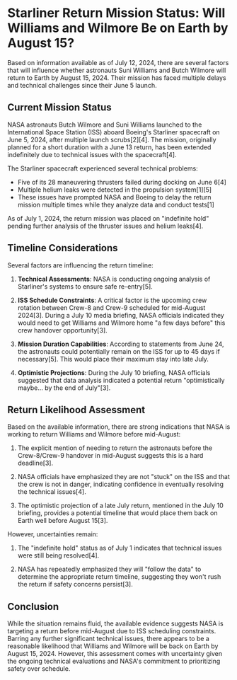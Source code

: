 # Starliner Return Mission Status: Will Williams and Wilmore Be on Earth by August 15?

Based on information available as of July 12, 2024, there are several factors that will influence whether astronauts Suni Williams and Butch Wilmore will return to Earth by August 15, 2024. Their mission has faced multiple delays and technical challenges since their June 5 launch.

## Current Mission Status

NASA astronauts Butch Wilmore and Suni Williams launched to the International Space Station (ISS) aboard Boeing's Starliner spacecraft on June 5, 2024, after multiple launch scrubs[2][4]. The mission, originally planned for a short duration with a June 13 return, has been extended indefinitely due to technical issues with the spacecraft[4].

The Starliner spacecraft experienced several technical problems:
- Five of its 28 maneuvering thrusters failed during docking on June 6[4]
- Multiple helium leaks were detected in the propulsion system[1][5]
- These issues have prompted NASA and Boeing to delay the return mission multiple times while they analyze data and conduct tests[1]

As of July 1, 2024, the return mission was placed on "indefinite hold" pending further analysis of the thruster issues and helium leaks[4].

## Timeline Considerations

Several factors are influencing the return timeline:

1. **Technical Assessments**: NASA is conducting ongoing analysis of Starliner's systems to ensure safe re-entry[5].

2. **ISS Schedule Constraints**: A critical factor is the upcoming crew rotation between Crew-8 and Crew-9 scheduled for mid-August 2024[3]. During a July 10 media briefing, NASA officials indicated they would need to get Williams and Wilmore home "a few days before" this crew handover opportunity[3].

3. **Mission Duration Capabilities**: According to statements from June 24, the astronauts could potentially remain on the ISS for up to 45 days if necessary[5]. This would place their maximum stay into late July.

4. **Optimistic Projections**: During the July 10 briefing, NASA officials suggested that data analysis indicated a potential return "optimistically maybe... by the end of July"[3].

## Return Likelihood Assessment

Based on the available information, there are strong indications that NASA is working to return Williams and Wilmore before mid-August:

1. The explicit mention of needing to return the astronauts before the Crew-8/Crew-9 handover in mid-August suggests this is a hard deadline[3].

2. NASA officials have emphasized they are not "stuck" on the ISS and that the crew is not in danger, indicating confidence in eventually resolving the technical issues[4].

3. The optimistic projection of a late July return, mentioned in the July 10 briefing, provides a potential timeline that would place them back on Earth well before August 15[3].

However, uncertainties remain:

1. The "indefinite hold" status as of July 1 indicates that technical issues were still being resolved[4].

2. NASA has repeatedly emphasized they will "follow the data" to determine the appropriate return timeline, suggesting they won't rush the return if safety concerns persist[3].

## Conclusion

While the situation remains fluid, the available evidence suggests NASA is targeting a return before mid-August due to ISS scheduling constraints. Barring any further significant technical issues, there appears to be a reasonable likelihood that Williams and Wilmore will be back on Earth by August 15, 2024. However, this assessment comes with uncertainty given the ongoing technical evaluations and NASA's commitment to prioritizing safety over schedule.